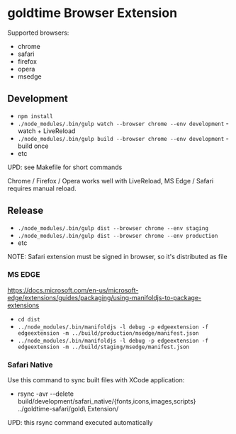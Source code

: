 # goldtime Browser Extension

Supported browsers:

* chrome
* safari
* firefox
* opera
* msedge

## Development

* `npm install`
* `./node_modules/.bin/gulp watch --browser chrome --env development` - watch + LiveReload
* `./node_modules/.bin/gulp build --browser chrome --env development` - build once
* etc

UPD: see Makefile for short commands

Chrome / Firefox / Opera works well with LiveReload, MS Edge / Safari requires manual reload. 

## Release

* `./node_modules/.bin/gulp dist --browser chrome --env staging`
* `./node_modules/.bin/gulp dist --browser chrome --env production`
* etc

NOTE: Safari extension must be signed in browser, so it's distributed as file

### MS EDGE

https://docs.microsoft.com/en-us/microsoft-edge/extensions/guides/packaging/using-manifoldjs-to-package-extensions

* `cd dist`
* `../node_modules/.bin/manifoldjs -l debug -p edgeextension -f edgeextension -m ../build/production/msedge/manifest.json`
* `../node_modules/.bin/manifoldjs -l debug -p edgeextension -f edgeextension -m ../build/staging/msedge/manifest.json`

### Safari Native

Use this command to sync built files with XCode application:

* rsync -avr --delete build/development/safari_native/{fonts,icons,images,scripts} ../goldtime-safari/gold\ Extension/

UPD: this rsync command executed automatically